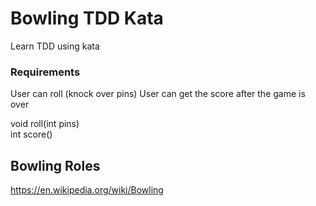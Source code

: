 # Bowling TDD Kata

Learn TDD using kata

### Requirements
User can roll (knock over pins)
User can get the score after the game is over

void roll(int pins)<br />
int score() 

## Bowling Roles

https://en.wikipedia.org/wiki/Bowling



